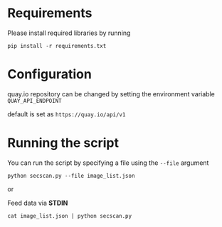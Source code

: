 # Requirements

Please install required libraries by running
```
pip install -r requirements.txt
```

# Configuration
quay.io repository can be changed by setting the environment variable `QUAY_API_ENDPOINT`

default is set as `https://quay.io/api/v1`

# Running the script

You can run the script by specifying a file using the `--file` argument
```
python secscan.py --file image_list.json
```

or

Feed data via **STDIN**
```
cat image_list.json | python secscan.py
```

